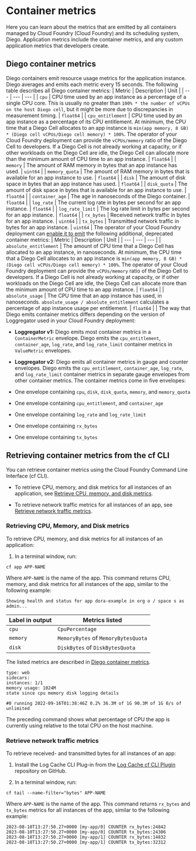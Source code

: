 # Container metrics
Here you can learn about the metrics that are emitted by all containers managed by Cloud Foundry (Cloud Foundry) and its scheduling
system, Diego.
Application metrics include the container metrics, and any custom application metrics that developers create.

## Diego container metrics
Diego containers emit resource usage metrics for the application instance. Diego averages and emits each metric every 15 seconds.
The following table describes all Diego container metrics:
| Metric | Description | Unit |
| --- | --- | --- |
| `cpu` | CPU time used by an app instance as a percentage of a single CPU core.
This is usually no greater than `100% * the number of vCPUs on the host Diego cell`, but it might be more due to discrepancies in measurement timing. | `float64` |
| `cpu_entitlement` | CPU time used by an app instance as a percentage of its CPU entitlement.
At minimum, the CPU time that a Diego Cell allocates to an app instance is
`min(app memory, 8 GB) * (Diego cell vCPUs/Diego cell memory) * 100%`. The operator of your Cloud Foundry deployment can
provide the `vCPUs/memory` ratio of the Diego Cell to developers.
If a Diego Cell is not already working at capacity, or if other workloads on the Diego Cell are idle, the Diego Cell can allocate more than the minimum
amount of CPU time to an app instance. | `float64` |
| `memory` | The amount of RAM memory in bytes that an app instance has used. | `uint64` |
| `memory_quota` | The amount of RAM memory in bytes that is available for an app instance to use. | `float64` |
| `disk` | The amount of disk space in bytes that an app instance has used. | `float64` |
| `disk_quota` | The amount of disk space in bytes that is available for an app instance to use. | `float64` |
| `container_age` | The age in nanoseconds of the Diego container. | `float64` |
| `log_rate` | The current log rate in bytes per second for an app instance. | `float64` |
| `log_rate_limit` | The log rate limit in bytes per second for an app instance. | `float64` |
| `rx_bytes` | Received network traffic in bytes for an app instance. | `uint64` |
| `tx_bytes` | Transmitted network traffic in bytes for an app instance. | `uint64` |
The operator of your Cloud Foundry deployment can [enable it to emit](https://bosh.io/jobs/rep?source=github.com/cloudfoundry/diego-release&version=2.93.0#p%3dloggregator.app_metric_exclusion_filter) the following additional, deprecated container metrics:
| Metric | Description | Unit |
| --- | --- | --- |
| `absolute_entitlement` | The amount of CPU time that a Diego Cell has allocated to an app instance, in nanoseconds.
At minimum, the CPU time that a Diego Cell allocates to an app instance is
`min(app memory, 8 GB) * (Diego cell vCPUs/Diego cell memory) * 100%`. The operator of your Cloud Foundry deployment can
provide the `vCPUs/memory` ratio of the Diego Cell to developers.
If a Diego Cell is not already working at capacity, or if other workloads on the Diego Cell are idle, the Diego Cell can allocate more than the minimum
amount of CPU time to an app instance. | `float64` |
| `absolute_usage` | The CPU time that an app instance has used, in nanoseconds.
`absolute_usage / absolute_entitlement` calculates a percentage of app instance usage per entitlement. | `float64` |
|
The way that Diego emits container metrics differs depending on the version of Loggregator used in your Cloud Foundry deployment:

* **Loggregator v1:** Diego emits most container metrics in a `ContainerMetric` envelope. Diego emits the `cpu_entitlement`,
`container_age`, `log_rate`, and `log_rate_limit` container metrics in `ValueMetric` envelopes.

* **Loggregator v2:** Diego emits all container metrics in gauge and counter envelopes. Diego emits the `cpu_entitlement`, `container_age`, `log_rate`, and `log_rate_limit` container metrics in separate gauge envelopes from other container metrics. The container metrics come in five envelopes:

+ One envelope containing `cpu`, `disk`, `disk_quota`, `memory`, and `memory_quota`

+ One envelope containing `cpu_entitlement`, and `container_age`

+ One envelope containing `log_rate` and `log_rate_limit`

+ One envelope containing `rx_bytes`

+ One envelope containing `tx_bytes`

## Retrieving container metrics from the cf CLI
You can retrieve container metrics using the Cloud Foundry Command Line Interface (cf CLI).

* To retrieve CPU, memory, and disk metrics for all instances of an application, see [Retrieve CPU, memory, and disk metrics](https://docs.cloudfoundry.org/loggregator/container-metrics.html#cpu-mem-disk).

* To retrieve network traffic metrics for all instances of an app, see [Retrieve network traffic metrics](https://docs.cloudfoundry.org/loggregator/container-metrics.html#cf-network-traffic).

### Retrieving CPU, Memory, and Disk metrics
To retrieve CPU, memory, and disk metrics for all instances of an application:

1. In a terminal window, run:
```
cf app APP-NAME
```
Where `APP-NAME` is the name of the app.
This command returns CPU, memory, and disk metrics for all instances of the app, similar to the following example:
```
Showing health and status for app dora-example in org o / space s as admin...
```
| Label in output | Metrics listed |
| --- | --- |
| `cpu` | `CpuPercentage` |
| `memory` | `MemoryBytes` of `MemoryBytesQuota` |
| `disk` | `DiskBytes` of `DiskBytesQuota` |
The listed metrics are described in [Diego container metrics](https://docs.cloudfoundry.org/loggregator/container-metrics.html#container-metrics).
```
type: web
sidecars:
instances: 1/1
memory usage: 1024M
state since cpu memory disk logging details

#0 running 2022-09-16T01:38:46Z 0.2% 36.3M of 1G 90.3M of 1G 0/s of unlimited
```
The preceding command shows what percentage of CPU the app is currently using relative to the total CPU on the host
machine.

### Retrieve network traffic metrics
To retrieve received- and transmitted bytes for all instances of an app:

1. Install the Log Cache CLI Plug-in from the [Log Cache cf CLI Plugin](https://github.com/cloudfoundry/log-cache-cli) repository on GitHub.

2. In a terminal window, run:
```
cf tail --name-filter="bytes" APP-NAME
```
Where `APP-NAME` is the name of the app.
This command returns `rx_bytes` and `tx_bytes` metrics for all instances of the app, similar to the following example:
```
2023-08-10T13:27:50.27+0000 [my-app/0] COUNTER rx_bytes:24842
2023-08-10T13:27:50.27+0000 [my-app/0] COUNTER tx_bytes:24306
2023-08-10T13:27:50.27+0000 [my-app/1] COUNTER rx_bytes:14832
2023-08-10T13:27:50.27+0000 [my-app/1] COUNTER tx_bytes:32312
```